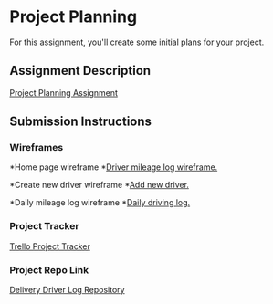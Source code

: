 # Project Planning
For this assignment, you'll create some initial plans for your project.

## Assignment Description
[Project Planning Assignment](https://education.launchcode.org/liftoff/assignments/planning/)

## Submission Instructions

### Wireframes

*Home page wireframe
 *[Driver mileage log wireframe.](https://docs.google.com/drawings/d/1aR7fnyGaA1hw4QxyC69Qn-2MCfxQLnqskRyIa-menfA/edit?usp=sharing)

*Create new driver wireframe
 *[Add new driver.](https://docs.google.com/drawings/d/1PfZ8jfhS99rj-cLgBM4UA95TUah3iitkB8xqfsJQk9g/edit?usp=sharing)

*Daily mileage log wireframe
 *[Daily driving log.](https://docs.google.com/drawings/d/1a8SLHLX-DWwx3N2xSAp2wUJWWHYGl-OZKcOB7f1jTzo/edit?usp=sharing)

### Project Tracker

[Trello Project Tracker](https://trello.com/invite/b/yg90Un5l/a33bfa7cebbd7813840dbbc559355a5a/delivery-tips-mileage-tracker)

### Project Repo Link

[Delivery Driver Log Repository](https://github.com/gyro40/Delivery-Driver-Log.git)
